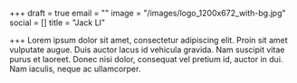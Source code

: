 +++
draft = true
email = ""
image = "/images/logo_1200x672_with-bg.jpg"
social = []
title = "Jack LI"

+++
Lorem ipsum dolor sit amet, consectetur adipiscing elit. Proin sit amet vulputate augue. Duis auctor lacus id vehicula gravida. Nam suscipit vitae purus et laoreet. Donec nisi dolor, consequat vel pretium id, auctor in dui. Nam iaculis, neque ac ullamcorper.